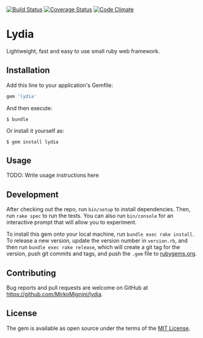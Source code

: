 [![Build Status](https://travis-ci.org/MirkoMignini/lydia.svg)](https://travis-ci.org/MirkoMignini/lydia)
[![Coverage Status](https://coveralls.io/repos/MirkoMignini/lydia/badge.svg?branch=master&service=github)](https://coveralls.io/github/MirkoMignini/lydia?branch=master)
[![Code Climate](https://codeclimate.com/github/MirkoMignini/lydia/badges/gpa.svg)](https://codeclimate.com/github/MirkoMignini/lydia)

# Lydia

Lightweight, fast and easy to use small ruby web framework.

## Installation

Add this line to your application's Gemfile:

```ruby
gem 'lydia'
```

And then execute:

    $ bundle

Or install it yourself as:

    $ gem install lydia

## Usage

TODO: Write usage instructions here

## Development

After checking out the repo, run `bin/setup` to install dependencies. Then, run `rake spec` to run the tests. You can also run `bin/console` for an interactive prompt that will allow you to experiment.

To install this gem onto your local machine, run `bundle exec rake install`. To release a new version, update the version number in `version.rb`, and then run `bundle exec rake release`, which will create a git tag for the version, push git commits and tags, and push the `.gem` file to [rubygems.org](https://rubygems.org).

## Contributing

Bug reports and pull requests are welcome on GitHub at https://github.com/MirkoMignini/lydia.


## License

The gem is available as open source under the terms of the [MIT License](http://opensource.org/licenses/MIT).

